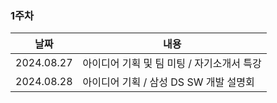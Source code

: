 ### 1주차
| 날짜 | 내용 |
| --- | --- |
|  2024.08.27 | 아이디어 기획 및 팀 미팅 / 자기소개서 특강 |
|  2024.08.28 | 아이디어 기획 / 삼성 DS SW 개발 설명회 |